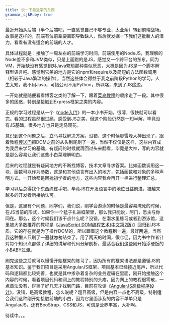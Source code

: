 ```yaml
---
title: 说一下最近学的东西
grammar_cjkRuby: true
---
```


最近开始从后端（半个后端吧，一直感觉自己不够专业，太业余）转到前端战场。故事是这样的，前端有位前辈要离职导致缺人，然后就发掘一下我们这批新人的潜力，看看有没有适合的前端的人才。

具体过程就是：接触了一周左右的前端学习时间，前端使用的NodeJS，我理解的Node差不多和JVM类似，只是上面跑的是JS，感觉又一个跨平台的东东。同为VM，开始缺没有感觉到对Java繁琐那种类似厌恶，大概是因为JS是一个脚本解释型语言吧。感觉到它美的地方是它的npm和require以及简短的方法函数调用（相较于Java繁琐的操作），当然这些体会得益于我之前阶段Python的学习，人生太短，我不用Java，可惜公司不用Python，所以咯，来到了JS这边。

一开始就是随便看看博客之类的了解一下，跟着[菜鸟教程][1]的顺序走了一段。其中很多的困惑，特别是接触到Express框架之类的内容。
	

	
正规的学习过程是从一个《[node入门][2]》的一本小书开始，很薄，很快就可以看完。看的过程虽然很过瘾，感受到JS之美，但这个阶段仍然是一知半解，毕竟没有JS基础，很多地方也只是走马观花。

意识到这个问题之后，立马寻找解决方案，没错，这个时候廖雪峰大神出现了，跟着教程[传送门][3]把DOM之前的从头到尾刷了一遍，当然不仅仅是这样，这些内容成为我后来学习的基础，有疑问的时候就再回过头来翻看，毕竟是大神，写的内容就是那么容易让我们这些小白菜理解明白。

后来的过程就是有疑问地方的不断找博客，技术文章寻求答案。比如函数调用这一块，函数可以作为参数，这是和其他语言有出入的地方，包括函数和对象的多种声明方式，一开始都是困扰初学者的地方，这些内容我会再开一栏进行整理汇总。

学习以后总得找个东西练练手吧，毕竟JS在开发语言中的地位日益前进，被越来越多的开发者所接纳认可。

但是，这里有个问题，同学们，我们说，刚学会游泳的时候是最容易淹死的时候，在JS当前的形式，如果你一个猛子扎进框架里，那么我只能说，阿门，愿主与你同在。那么，这个时候我们该干点什么呢？没错，在潜水里练习或者到游泳馆，这里被大多数推荐的教程是《[JavaScript DOM编程艺术(中文第2版)][4]》回归到JS本质，它的存在就是为了操作DOM的，所以跟着这个教程刷一遍，最好两遍，当然我这种懒人只刷了一遍就匆匆结束了。用了两天的时间，很仓促，因为书中作者针对每个知识点都做了详细的讲解和代码分解剖析，最适合我们这些刚开始添硬饭的小BABY过渡。

刷完这些之后就可以慢慢开始框架的练习了，因为所有的框架语法都是遵循JS的基本知识。鉴于我们项目是采用AngularJS框架，项目基本已经接近尾声，所以代码和逻辑都比较完善，也就是其中掺杂着复杂的业务逻辑在里面，刚开始接触这个内容的时候，看着项目代码和网上的教程特别的头疼，因为网上的教程很零散，一点章法没有，徘徊了好几天才找到门路，目前在攻读《[AngularJS高级程序设计][5]》，没错，是高级教程，怎么说呢？题目高级，但是内容一点也不高级，特别适合我们这种刚开始接触前端的小白，因为它里面涉及的内容不单单只是AngularJS，还有BooStrap，CSS和JS，可谓是营养丰富，大补啊。

待续中。。。

  [1]: http://www.runoob.com/nodejs/nodejs-tutorial.html
  [2]: http://pan.baidu.com/s/1hsBsvZ2
  [3]: https://www.liaoxuefeng.com/wiki/001434446689867b27157e896e74d51a89c25cc8b43bdb3000
  [4]: http://pan.baidu.com/s/1gfh8miB
  [5]: http://pan.baidu.com/s/1pLuPcPd